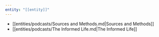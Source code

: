 ```yaml
---
entity: "[[entity]]"
---
```

- [[entities/podcasts/Sources and Methods.md|Sources and Methods]]
- [[entities/podcasts/The Informed Life.md|The Informed Life]]
